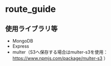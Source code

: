 # route_guide
## 使用ライブラリ等
- MongoDB
- Express
- multer（S3へ保存する場合はmulter-s3を使用：https://www.npmjs.com/package/multer-s3 ）
